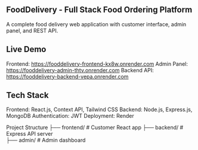 ## FoodDelivery - Full Stack Food Ordering Platform
A complete food delivery web application with customer interface, admin panel, and REST API.

## Live Demo
Frontend: https://fooddelivery-frontend-kx8w.onrender.com
Admin Panel: https://fooddelivery-admin-thtv.onrender.com
Backend API: https://fooddelivery-backend-vepa.onrender.com

## Tech Stack
Frontend: React.js, Context API, Tailwind CSS
Backend: Node.js, Express.js, MongoDB
Authentication: JWT
Deployment: Render

Project Structure
├── frontend/    # Customer React app
├── backend/     # Express API server  
├── admin/       # Admin dashboard

